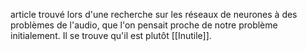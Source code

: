 article trouvé lors d'une recherche sur les réseaux de neurones à des problèmes de l'audio, que l'on pensait proche de notre problème initialement. Il se trouve qu'il est plutôt [[Inutile]].